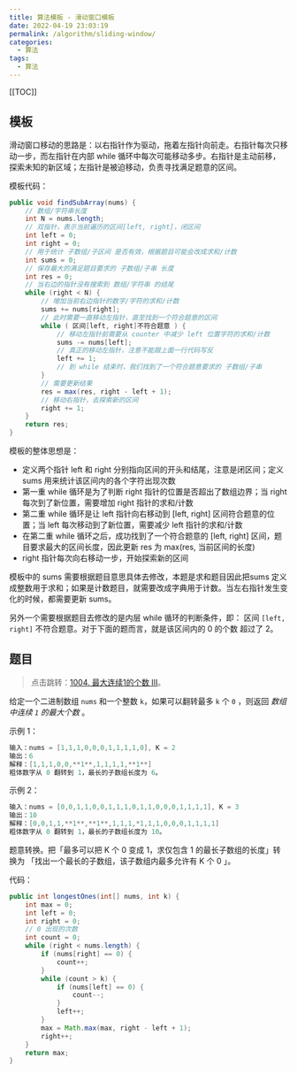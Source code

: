 ```yaml
---
title: 算法模板 - 滑动窗口模板
date: 2022-04-19 23:03:19
permalink: /algorithm/sliding-window/
categories:
  - 算法
tags: 
  - 算法
---
```




[[TOC]]

## 模板

滑动窗口移动的思路是：以右指针作为驱动，拖着左指针向前走。右指针每次只移动一步，而左指针在内部 while 循环中每次可能移动多步。右指针是主动前移，探索未知的新区域；左指针是被迫移动，负责寻找满足题意的区间。

模板代码：

```java
public void findSubArray(nums) {
    // 数组/字符串长度
    int N = nums.length;
    // 双指针，表示当前遍历的区间[left, right]，闭区间
    int left = 0;
    int right = 0;
    // 用于统计 子数组/子区间 是否有效，根据题目可能会改成求和/计数
    int sums = 0;
    // 保存最大的满足题目要求的 子数组/子串 长度
    int res = 0;
    // 当右边的指针没有搜索到 数组/字符串 的结尾
    while (right < N) {
        // 增加当前右边指针的数字/字符的求和/计数
        sums += nums[right];
        // 此时需要一直移动左指针，直至找到一个符合题意的区间
        while ( 区间[left, right]不符合题意 ) {
            // 移动左指针前需要从 counter 中减少 left 位置字符的求和/计数
            sums -= nums[left];
            // 真正的移动左指针，注意不能跟上面一行代码写反
            left += 1;
            // 到 while 结束时，我们找到了一个符合题意要求的 子数组/子串
        }
        // 需要更新结果
        res = max(res, right - left + 1);
        // 移动右指针，去探索新的区间
        right += 1;
    } 
    return res;
}
```

模板的整体思想是：

- 定义两个指针 left 和 right 分别指向区间的开头和结尾，注意是闭区间；定义 sums 用来统计该区间内的各个字符出现次数
- 第一重 while 循环是为了判断 right 指针的位置是否超出了数组边界；当 right 每次到了新位置，需要增加 right 指针的求和/计数
- 第二重 while 循环是让 left 指针向右移动到 [left, right] 区间符合题意的位置；当 left 每次移动到了新位置，需要减少 left 指针的求和/计数
- 在第二重 while 循环之后，成功找到了一个符合题意的 [left, right] 区间，题目要求最大的区间长度，因此更新 res 为 max(res, 当前区间的长度)
- right 指针每次向右移动一步，开始探索新的区间

模板中的 sums 需要根据题目意思具体去修改，本题是求和题目因此把sums 定义成整数用于求和；如果是计数题目，就需要改成字典用于计数。当左右指针发生变化的时候，都需要更新 sums。

另外一个需要根据题目去修改的是内层 while 循环的判断条件，即： 区间 `[left, right]` 不符合题意。对于下面的题而言，就是该区间内的 0 的个数 超过了 2。

## 题目

> 点击跳转：[1004. 最大连续1的个数 III](https://leetcode-cn.com/problems/max-consecutive-ones-iii/)。

给定一个二进制数组 `nums` 和一个整数 `k`，如果可以翻转最多 `k` 个 `0` ，则返回 *数组中连续 `1` 的最大个数* 。

示例 1：

```java
输入：nums = [1,1,1,0,0,0,1,1,1,1,0], K = 2
输出：6
解释：[1,1,1,0,0,**1**,1,1,1,1,**1**]
粗体数字从 0 翻转到 1，最长的子数组长度为 6。
```

示例 2：

```java
输入：nums = [0,0,1,1,0,0,1,1,1,0,1,1,0,0,0,1,1,1,1], K = 3
输出：10
解释：[0,0,1,1,**1**,**1**,1,1,1,*1,1,1,0,0,0,1,1,1,1]
粗体数字从 0 翻转到 1，最长的子数组长度为 10。
```

题意转换。把「最多可以把 K 个 0 变成 1，求仅包含 1 的最长子数组的长度」转换为 「找出一个最长的子数组，该子数组内最多允许有 K 个 0 」。

代码：

```java
public int longestOnes(int[] nums, int k) {
    int max = 0;
    int left = 0;
    int right = 0;
    // 0 出现的次数
    int count = 0;
    while (right < nums.length) {
        if (nums[right] == 0) {
            count++;
        }
        while (count > k) {
            if (nums[left] == 0) {
                count--;
            }
            left++;
        }
        max = Math.max(max, right - left + 1);
        right++;
    }
    return max;
}
```

